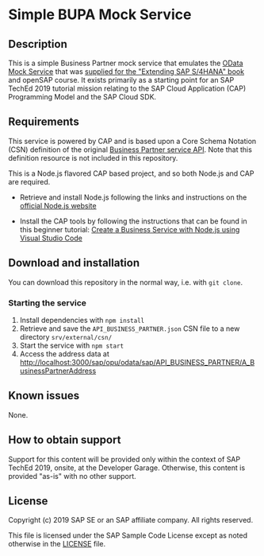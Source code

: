 # Simple BUPA Mock Service

## Description

This is a simple Business Partner mock service that emulates the [OData Mock Service](https://sap.github.io/cloud-s4-sdk-book/pages/mock-odata.html) that was [supplied for the "Extending SAP S/4HANA" book](https://sap.github.io/cloud-s4-sdk-book/pages/mock-odata.html) and openSAP course. It exists primarily as a starting point for an SAP TechEd 2019 tutorial mission relating to the SAP Cloud Application (CAP) Programming Model and the SAP Cloud SDK.

## Requirements

This service is powered by CAP and is based upon a Core Schema Notation (CSN) definition of the original [Business Partner service API](https://api.sap.com/api/API_BUSINESS_PARTNER/overview). Note that this definition resource is not included in this repository.

This is a Node.js flavored CAP based project, and so both Node.js and CAP are required.

- Retrieve and install Node.js following the links and instructions on the [official Node.js website](https://nodejs.org)

- Install the CAP tools by following the instructions that can be found in this beginner tutorial: [Create a Business Service with Node.js using Visual Studio Code](https://developers.sap.com/tutorials/cp-apm-nodejs-create-service.html)

## Download and installation

You can download this repository in the normal way, i.e. with `git clone`.

### Starting the service

1. Install dependencies with `npm install`
1. Retrieve and save the `API_BUSINESS_PARTNER.json` CSN file to a new directory `srv/external/csn/`
1. Start the service with `npm start`
1. Access the address data at <http://localhost:3000/sap/opu/odata/sap/API_BUSINESS_PARTNER/A_BusinessPartnerAddress>

## Known issues

None.

## How to obtain support

Support for this content will be provided only within the context of SAP TechEd 2019, onsite, at the Developer Garage. Otherwise, this content is provided "as-is" with no other support.

## License

Copyright (c) 2019 SAP SE or an SAP affiliate company. All rights reserved.

This file is licensed under the SAP Sample Code License except as noted otherwise in the [LICENSE](LICENSE) file.

